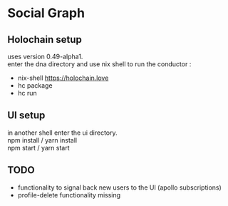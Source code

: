 # Social Graph

## Holochain setup

uses version 0.49-alpha1.  
enter the dna directory and use nix shell to run the conductor :

- nix-shell https://holochain.love
- hc package
- hc run


## UI setup

in another shell enter the ui directory.  
npm install / yarn install  
npm start / yarn start  

## TODO
 - functionality to signal back new users to the UI (apollo subscriptions)
 - profile-delete functionality missing


